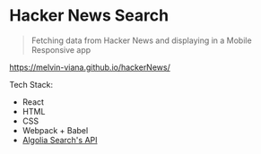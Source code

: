 # Hacker News Search
> Fetching data from Hacker News and displaying in a Mobile Responsive app

https://melvin-viana.github.io/hackerNews/

Tech Stack:
- React
- HTML
- CSS
- Webpack + Babel
- [Algolia Search's API](https://hn.algolia.com/api)
